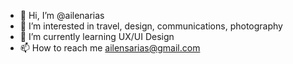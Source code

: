 - 👋 Hi, I’m @ailenarias
- 👀 I’m interested in travel, design, communications, photography
- 🌱 I’m currently learning UX/UI Design
- 📫 How to reach me ailensarias@gmail.com

<!---
ailenarias/ailenarias is a ✨ special ✨ repository because its `README.md` (this file) appears on your GitHub profile.
You can click the Preview link to take a look at your changes.
--->
